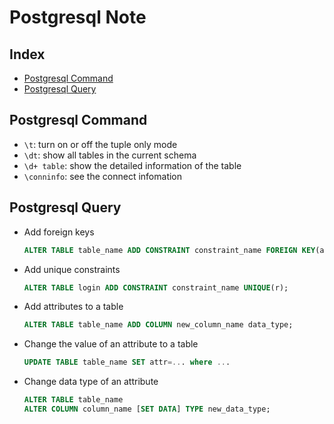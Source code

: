# Postgresql Note

## Index
* [Postgresql Command](#Postgresql-Command)
* [Postgresql Query](#Postgresql-Query)

## Postgresql Command
* `\t`: turn on or off the tuple only mode
* `\dt`: show all tables in the current schema
* `\d+ table`: show the detailed information of the table
* `\conninfo`: see the connect infomation

## Postgresql Query
* Add foreign keys
    ```sql
    ALTER TABLE table_name ADD CONSTRAINT constraint_name FOREIGN KEY(a1) REFERENCES parent_table(b1);
    ```
* Add unique constraints
    ```sql
    ALTER TABLE login ADD CONSTRAINT constraint_name UNIQUE(r);
    ```
* Add attributes to a table
    ```sql
    ALTER TABLE table_name ADD COLUMN new_column_name data_type;
    ```
* Change the value of an attribute to a table
    ```sql
    UPDATE TABLE table_name SET attr=... where ...
    ```
* Change data type of an attribute
    ```sql
    ALTER TABLE table_name
    ALTER COLUMN column_name [SET DATA] TYPE new_data_type;
    ```